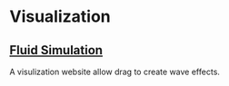 # Visualization

## [Fluid Simulation](https://paveldogreat.github.io/WebGL-Fluid-Simulation)

A visulization website allow drag to create wave effects.
